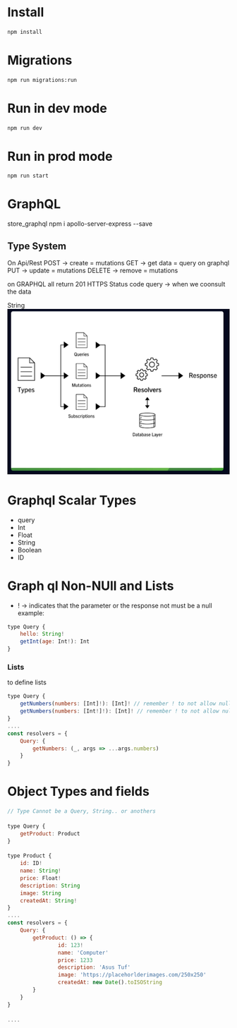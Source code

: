 # Install

```sh
npm install
```

# Migrations

```sh
npm run migrations:run
```

# Run in dev mode

```sh
npm run dev
```

# Run in prod mode

```sh
npm run start
```

# GraphQL

store_graphql
npm i apollo-server-express --save

## Type System

On Api/Rest
POST -> create = mutations
GET -> get data = query on graphql
PUT -> update = mutations
DELETE -> remove = mutations

on GRAPHQL all return 201 HTTPS Status code
query -> when we coonsult the data

String
![alt text](image.png)

# Graphql Scalar Types

- query
- Int
- Float
- String
- Boolean
- ID

# Graph ql Non-NUll and Lists

- ! -> indicates that the parameter or the response not must be a null
  example:

```js
type Query {
    hello: String!
    getInt(age: Int!): Int
}
```

### Lists

to define lists

```js
type Query {
    getNumbers(numbers: [Int]!): [Int]! // remember ! to not allow nulls outside of array
    getNumbers(numbers: [Int!]!): [Int]! // remember ! to not allow nulls inside of array
}
....
const resolvers = {
    Query: {
        getNumbers: (_, args => ...args.numbers)
    }
}
```

# Object Types and fields

```js
// Type Cannot be a Query, String.. or anothers

type Query {
    getProduct: Product
}

type Product {
    id: ID!
    name: String!
    price: Float!
    description: String
    image: String
    createdAt: String!
}
....
const resolvers = {
    Query: {
        getProduct: () => {
                id: 123!
                name: 'Computer'
                price: 1233
                description: 'Asus Tuf'
                image: 'https://placehorlderimages.com/250x250'
                createdAt: new Date().toISOString
        }
    }
}

....
```
